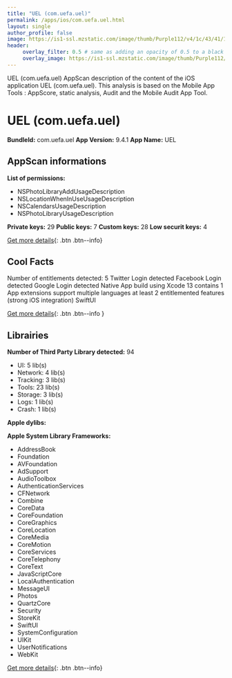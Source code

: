 ```yaml
---
title: "UEL (com.uefa.uel)"
permalink: /apps/ios/com.uefa.uel.html
layout: single
author_profile: false
image: https://is1-ssl.mzstatic.com/image/thumb/Purple112/v4/1c/43/41/1c4341e5-20da-6ccf-ae77-31fcdbce5516/AppIcon-1x_U007emarketing-0-5-0-0-85-220.png/512x512bb.jpg
header: 
     overlay_filter: 0.5 # same as adding an opacity of 0.5 to a black background
     overlay_image: https://is1-ssl.mzstatic.com/image/thumb/Purple112/v4/1c/43/41/1c4341e5-20da-6ccf-ae77-31fcdbce5516/AppIcon-1x_U007emarketing-0-5-0-0-85-220.png/512x512bb.jpg
---
```

UEL (com.uefa.uel) AppScan description of the content of the iOS application UEL (com.uefa.uel). This analysis is based on the Mobile App Tools : AppScore, static analysis, Audit and the Mobile Audit App Tool.

# UEL (com.uefa.uel)

**BundleId:** com.uefa.uel
**App Version:** 9.4.1
**App Name:** UEL


## AppScan informations 

**List of permissions:** 
- NSPhotoLibraryAddUsageDescription
- NSLocationWhenInUseUsageDescription
- NSCalendarsUsageDescription
- NSPhotoLibraryUsageDescription
  
  
**Private keys:** 29
**Public keys:** 7
**Custom keys:** 28
**Low securit keys:** 4
  
[Get more details](/pricing.html){: .btn .btn--info}

## Cool Facts

Number of entitlements detected: 5
Twitter Login detected
Facebook Login detected
Google Login detected
Native App
build using Xcode 13
contains 1 App extensions
support multiple languages
at least 2 entitlemented features (strong iOS integration)
SwiftUI
  
[Get more details](/pricing.html){: .btn .btn--info }

## Librairies 
**Number of Third Party Library detected:** 94
- UI: 5 lib(s)
- Network: 4 lib(s)
- Tracking: 3 lib(s)
- Tools: 23 lib(s)
- Storage: 3 lib(s)
- Logs: 1 lib(s)
- Crash: 1 lib(s)


**Apple dylibs:**


**Apple System Library Frameworks:**
- AddressBook
- Foundation
- AVFoundation
- AdSupport
- AudioToolbox
- AuthenticationServices
- CFNetwork
- Combine
- CoreData
- CoreFoundation
- CoreGraphics
- CoreLocation
- CoreMedia
- CoreMotion
- CoreServices
- CoreTelephony
- CoreText
- JavaScriptCore
- LocalAuthentication
- MessageUI
- Photos
- QuartzCore
- Security
- StoreKit
- SwiftUI
- SystemConfiguration
- UIKit
- UserNotifications
- WebKit


  
[Get more details](/pricing.html){: .btn .btn--info}

